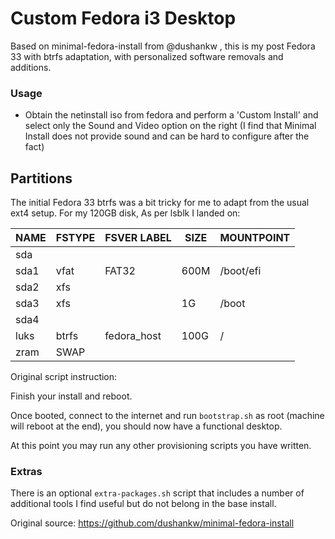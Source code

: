 # Custom Fedora i3 Desktop

Based on minimal-fedora-install from @dushankw , this is my post Fedora 33
with btrfs adaptation, with personalized software removals and additions.

### Usage

- Obtain the netinstall iso from fedora and perform a 'Custom Install' and
  select only the Sound and Video option on the right (I find that Minimal
  Install does not provide sound and can be hard to configure after the fact)

## Partitions

The initial Fedora 33 btrfs was a bit tricky for me to adapt from the usual
ext4 setup. For my 120GB disk, As per lsblk I landed on:

| NAME | FSTYPE | FSVER LABEL | SIZE | MOUNTPOINT |
| ---- | ------ | ----------- | ---- | ---------- |
| sda  |        |             |      |            |
| sda1 | vfat   | FAT32       | 600M | /boot/efi  |
| sda2 | xfs    |             |      |            |
| sda3 | xfs    |             | 1G   | /boot      |
| sda4 |        |             |      |            |
| luks | btrfs  | fedora_host | 100G | /          |
| zram | SWAP   |             |      |            |

Original script instruction:

Finish your install and reboot.

Once booted, connect to the internet and run `bootstrap.sh` as root
(machine will reboot at the end), you should now have a functional desktop.

At this point you may run any other provisioning scripts you have written.

### Extras

There is an optional `extra-packages.sh` script that includes a number
of additional tools I find useful but do not belong in the base install.

Original source: https://github.com/dushankw/minimal-fedora-install
